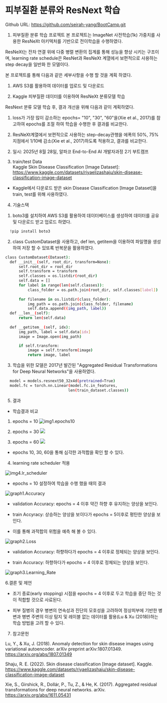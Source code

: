 # 피부질환 분류와 ResNext 학습
  Github URL: https://github.com/seirah-yang/BootCamp.git

1. 피부질환 분류 학습 프로젝트 
  본 프로젝트는 ImageNet 사전학습(1k) 가중치를 사용한 ResNeXt 아키텍처를 기반으로 전이학습을 수행하였다. 
  
  ResNeXt는 잔차 연결 위에 다중 병렬 변환의 집계를 통해 성능을 향상 시키는 구조이며, learning rate schedule은 ResNet과 ResNeXt 계열에서 보편적으로 사용하는 step decay을 일반화 한 모델이다. 
   
  본 프로젝트를 통해 다음과 같은 세부사항을 수행 할 것을 계획 하였다. 

   1) AWS S3를 활용하여 데이터를 업로드 및 다운로드
  
   2) Kaggle 피부질환 데이터를 이용하여 ResNeXt 분류모델 학습

  ResNext 분류 모델 학습 후, 결과 개선을 위해 다음과 같이 계획하였다. 
   1) loss가 가장 많이 감소하는 epochs= "10", "30", "60"을(Xie et al., 2017)를 참고하여 epochs를 조절 하여 학습을 수행한 후 결과를 비교한다. 
  
   2) ResNeXt계열에서 보편적으로 사용하는 step-decay관행을 에폭의 50%, 75% 지점에서 1/10배 감소(Xie et al., 2017)하도록 적용하고, 결과를 비교한다. 
      
2. 일시: 2025년 8월 28일, 알파코 End-to-End AI 개발자과정 2기 부트캠프

3. train/test Data  
  Kaggle Skin Disease Classification [Image Dataset]: https://www.kaggle.com/datasets/riyaelizashaju/skin-disease-classification-image-dataset
  
  - Kaggle에서 다운로드 받은 skin Disease Classification [Image Dataset]을 train, test를 위해 사용하였다.
     
4. 기술스택

  1) boto3를 설치하여 AWS S3를 활용하여 데이터베이스를 생성하여 데이터를 공유 및 다운로드 받고 업로드 하였다.
  ```bash
    !pip install boto3
  ```   
  2) class CustomDataset을 사용하고, def len, getitem을 이용하여 파일명을 생성하여 저장 할 수 있또록 반복문을 활용하였다. 
    
  ```bash
  class CustomDataset(Dataset):
    def __init__(self, root_dir, transform=None):
        self.root_dir = root_dir
        self.transform = transform
        self.classes = os.listdir(root_dir)
        self.data = []
        for label in range(len(self.classes)):
            class_folder = os.path.join(root_dir, self.classes[label])
          
        for filename in os.listdir(class_folder):
            img_path = os.path.join(class_folder, filename)
            self.data.append((img_path, label))
    def __len__(self):
        return len(self.data)
    
    def __getitem__(self, idx):
        img_path, label = self.data[idx]
        image = Image.open(img_path)

        if self.transform:
            image = self.transform(image)
            return image, label
  ```
    
  3) 학습을 위한 모델은 2017년 발간된 "Aggregated Residual Transformations for Deep Neural Networks"을 사용하였다.

  ```bash
    model = models.resnext50_32x4d(pretrained=True) 
    model.fc = torch.nn.Linear(model.fc.in_features, 
                              len(train_dataset.classes))
  ```

5. 결과

 - 학습결과 비교
  1) epochs = 10
   ![img1.epochs10](https://github.com/seirah-yang/BootCamp/blob/main/Skin_Disease/epochs10.png)
  
  2) epochs = 30
   ![](https://github.com/seirah-yang/BootCamp/blob/main/Skin_Disease/epochs30.png)
   
  3) epochs = 60 
   ![](https://github.com/seirah-yang/BootCamp/blob/main/Skin_Disease/epochs60.png)

   - epochs 10, 30, 60을 통해 심각한 과적합을 확인 할 수 있다.
     
  4) learning rate scheduler 적용
  
   ![img4.lr_scheduler](https://github.com/seirah-yang/BootCamp/blob/main/Skin_Disease/lr_schedule.png)

   - epochs = 10 설정하여 학습을 수행 했을 때의 결과 

   ![graph1.Accuracy](https://github.com/seirah-yang/BootCamp/blob/main/Skin_Disease/lr_scheduler_result1.png)

   - validation Accuracy: epochs = 4 이후 약간 하향 후 유지하는 양상을 보인다. 

   - train Accyracy: 상승하는 양상을 보이다가 epochs = 5이후로 평탄한 양상을 보인다. 

   - 이를 통해 과적합의 위험을 예측 해 볼 수 있다. 
    
   ![graph2.Loss](https://github.com/seirah-yang/BootCamp/blob/main/Skin_Disease/lr_scheduler_result2.png)

   - validation Accuracy: 하향하다가 epochs = 4 이후로 정체되는 양상을 보인다.  

   - train Accuracy: 하향하다가 epochs = 4 이후로 정체되는 양상을 보인다.  

   ![graph3.Learning_Rate](https://github.com/seirah-yang/BootCamp/blob/main/Skin_Disease/lr_scheduler_result3.png)


6.결론 및 제언 

  - 조기 종료(early stopping) 시점을 epochs = 4 이후로 두고 학습을 중단 하는 것이 적합할 것으로 사료된다.
  
  - 피부 질병의 경우 병변의 연속성과 진단의 모호성을 고려하여 정상피부에 기반한 병변과  병변 주변의 이상 탐지 및 레이블 없는 데이터를 활용(Lu & Xu (2018))하는 학습 방법을 고려 할 수 있다. 

7. 참고문헌

  Lu, Y., & Xu, J. (2018). Anomaly detection for skin disease images using variational autoencoder. arXiv preprint arXiv:1807.01349. https://arxiv.org/abs/1807.01349
  
  Shaju, R. E. (2022). Skin disease classification [Image dataset]. Kaggle. https://www.kaggle.com/datasets/riyaelizashaju/skin-disease-classification-image-dataset
  
  Xie, S., Girshick, R., Dollár, P., Tu, Z., & He, K. (2017). Aggregated residual transformations for deep neural networks. arXiv. https://arxiv.org/abs/1611.05431


